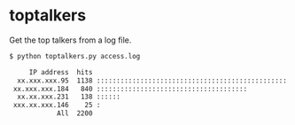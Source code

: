 # toptalkers
Get the top talkers from a log file.

```bash
$ python toptalkers.py access.log

     IP address  hits
  xx.xxx.xxx.95  1138 :::::::::::::::::::::::::::::::::::::::::::::::::::
 xx.xxx.xxx.184   840 ::::::::::::::::::::::::::::::::::::::
  xx.xx.xxx.231   138 ::::::
 xxx.xx.xxx.146    25 :
            All  2200
```
